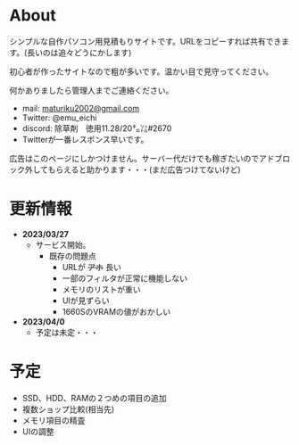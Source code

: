 # About
シンプルな自作パソコン用見積もりサイトです。URLをコピーすれば共有できます。(長いのは追々どうにかします)

初心者が作ったサイトなので粗が多いです。温かい目で見守ってください。

何かありましたら管理人までご連絡ください。
- mail: maturiku2002@gmail.com
- Twitter: @emu_eichi
- discord: 除草剤　徳用11.28/20㌔㍑#2670
- Twitterが一番レスポンス早いです。


広告はこのページにしかつけません。サーバー代だけでも稼ぎたいのでアドブロック外してもらえると助かります・・・(まだ広告つけてないけど)

# 更新情報

- **2023/03/27**
  - サービス開始。
    - 既存の問題点
      - URLが ~~アホ~~ 長い
      - 一部のフィルタが正常に機能しない
      - メモリのリストが重い
      - UIが見ずらい
      - 1660SのVRAMの値がおかしい
- **2023/04/0**
  - 予定は未定・・・

# 予定
  - SSD、HDD、RAMの２つめの項目の追加
  - 複数ショップ比較(相当先)
  - メモリ項目の精査
  - UIの調整
  